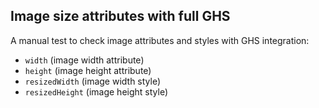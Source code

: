 ## Image size attributes with full GHS

A manual test to check image attributes and styles with GHS integration:
* `width` (image width attribute)
* `height` (image height attribute)
* `resizedWidth` (image width style)
* `resizedHeight` (image height style)
